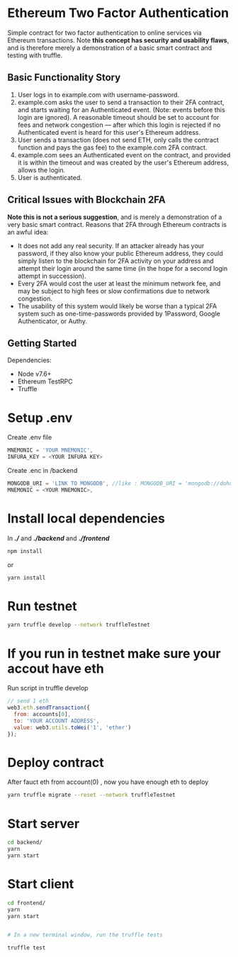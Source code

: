 # Ethereum Two Factor Authentication

Simple contract for two factor authentication to online services via Ethereum transactions. Note **this concept has security and usability flaws**, and is therefore merely a demonstration of a basic smart contract and testing with truffle.

## Basic Functionality Story

1. User logs in to example.com with username-password.
2. example.com asks the user to send a transaction to their 2FA contract, and starts waiting for an Authenticated event. (Note: events before this login are ignored). A reasonable timeout should be set to account for fees and network congestion — after which this login is rejected if no Authenticated event is heard for this user's Ethereum address.
3. User sends a transaction (does not send ETH, only calls the contract function and pays the gas fee) to the example.com 2FA contract.
4. example.com sees an Authenticated event on the contract, and provided it is within the timeout and was created by the user's Ethereum address, allows the login.
5. User is authenticated.

## Critical Issues with Blockchain 2FA

**Note this is not a serious suggestion**, and is merely a demonstration of a very basic smart contract. Reasons that 2FA through Ethereum contracts is an awful idea:

- It does not add any real security. If an attacker already has your password, if they also know your public Ethereum address, they could simply listen to the blockchain for 2FA activity on your address and attempt their login around the same time (in the hope for a second login attempt in succession).
- Every 2FA would cost the user at least the minimum network fee, and may be subject to high fees or slow confirmations due to network congestion.
- The usability of this system would likely be worse than a typical 2FA system such as one-time-passwords provided by 1Password, Google Authenticator, or Authy.

## Getting Started

Dependencies:

- Node v7.6+
- Ethereum TestRPC
- Truffle

# Setup .env

Create .env file

```js
MNEMONIC = 'YOUR MNEMONIC',
INFURA_KEY = <YOUR INFURA KEY>
```

Create .enc in /backend

```js
MONGODB_URI = 'LINK TO MONGODB', //like : MONGODB_URI = 'mongodb://dohoang123:dohoang123@ds347467.mlab.com:47467/2fa-ethereum',
MNEMONIC = <YOUR MNEMONIC>,
```

# Install local dependencies

In **_./_** and **_./backend_** and **_./frontend_**

```sh
npm install
```

or

```sh
yarn install
```

# Run testnet

```sh
yarn truffle develop --network truffleTestnet
```

# If you run in testnet make sure your accout have eth

Run script in truffle develop

```js
// send 1 eth
web3.eth.sendTransaction({
  from: accounts[0],
  to: 'YOUR ACCOUNT ADDRESS',
  value: web3.utils.toWei('1', 'ether')
});
```

# Deploy contract

After fauct eth from account(0) , now you have enough eth to deploy

```sh
yarn truffle migrate --reset --network truffleTestnet
```

# Start server

```sh
cd backend/
yarn
yarn start
```

# Start client

```sh
cd frontend/
yarn
yarn start
```

```bash

# In a new terminal window, run the truffle tests

truffle test

```
